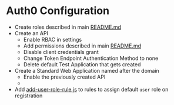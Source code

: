 # Auth0 Configuration

* Create roles described in main [README.md](../README.md#Roles/Permissions)
* Create an API
  * Enable RBAC in settings
  * Add permissions described in main [README.md](../README.md#Roles/Permissions)
  * Disable client credentials grant
  * Change Token Endpoint Authentication Method to none
  * Delete default Test Application that gets created
* Create a Standard Web Application named after the domain
  * Enable the previously created API
  * 
* Add [add-user-role-rule.js](add-user-role-rule.js) to rules to assign default `user` role on registration